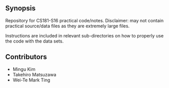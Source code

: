 ## Synopsis

Repository for CS181-S16 practical code/notes.
Disclaimer: may not contain practical source/data files as they are extremely large files.

Instructions are included in relevant sub-directories on how to properly use the code with the data sets.

## Contributors

* Mingu Kim
* Takehiro Matsuzawa
* Wei-Te Mark Ting